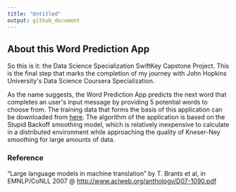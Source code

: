 ```yaml
---
title: "Untitled"
output: github_document
---
```


## About this Word Prediction App

So this is it: the Data Science Specialization SwiftKey Capstone Project. This is the final step that marks the completion of my journey with John Hopkins University's Data Science Coursera Specialization.   

As the name suggests, the Word Prediction App predicts the next word that completes an user's input message by providing 5 potential words to choose from. The training data that forms the basis of this application can be downloaded from [here](https://d396qusza40orc.cloudfront.net/dsscapstone/dataset/Coursera-SwiftKey.zip). The algorithm of the application is based on the Stupid Backoff smoothing model, which is relatively inexpensive to calculate in a distributed environment while approaching the quality of Kneser-Ney smoothing for large amounts of data.


### Reference
“Large language models in machine translation” by T. Brants et al, in EMNLP/CoNLL 2007 @ http://www.aclweb.org/anthology/D07-1090.pdf



